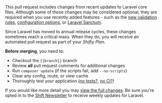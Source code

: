 This pull request includes changes from recent updates to Laravel core files. Although some of these changes may be considered optional, they are required when you use recently added features - such as the [new validation rules](https://laravel-news.com/laravel-prohibited-validation-rules), [configuration options](https://github.com/laravel-shift/laravel-8.x/compare/6f5bb4700e273ff55468ddcd127027ea4d706d6e..master#diff-950397cc5ef29707b54d0c774bd94af85836bab1a27f2f86533d832d25caf224), or [Laravel Sanctum](https://laravel.com/docs/8.x/sanctum).

Since Laravel has moved to annual release cycles, these changes sometimes reach a critical mass. When they do, you will receive an automated pull request as part of your _Shifty Plan_.

**Before merging**, you need to:

- Checkout the `{{branch}}` branch
- Review **all** pull request comments for additional changes
- Run `composer update` (if the scripts fail, add `--no-scripts`)
- Clear any config, route, or view cache
- Thoroughly test your application ([no tests?](https://laravelshift.com/laravel-test-generator), [no CI?](https://laravelshift.com/ci-generator))

If you would like more detail you may [view the full changes](https://github.com/laravel/laravel/compare/v8.0.0...v8.5.15). Be sure you're opted in to the [Shift Newsletter](https://laravelshift.com/account/preferences) to receive weekly updates for Laravel.
